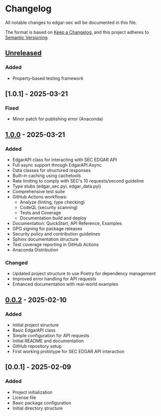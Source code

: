 # Changelog

All notable changes to edgar-sec will be documented in this file.

The format is based on [Keep a Changelog](https://keepachangelog.com/en/1.0.0/),
and this project adheres to [Semantic Versioning](https://semver.org/spec/v2.0.0.html).

## [Unreleased]

### Added

- Property-based testing framework

## [1.0.1] - 2025-03-21

### Fixed

- Minor patch for publishing error (Anaconda)

## [1.0.0] - 2025-03-21

### Added

- EdgarAPI class for interacting with SEC EDGAR API
- Full async support through EdgarAPI.Async
- Data classes for structured responses
- Built-in caching using cachetools
- Rate limiting to comply with SEC's 10 requests/second guideline
- Type stubs (edgar_sec.pyi, edgar_data.pyi)
- Comprehensive test suite
- GitHub Actions workflows:
  - Analyze (linting, type checking)
  - CodeQL (security scanning)
  - Tests and Coverage
  - Documentation build and deploy
- Documentation: QuickStart, API Reference, Examples
- GPG signing for package releases
- Security policy and contribution guidelines
- Sphinx documentation structure
- Test coverage reporting in GitHub Actions
- Anaconda Distribution

### Changed

- Updated project structure to use Poetry for dependency management
- Improved error handling for API requests
- Enhanced documentation with real-world examples

## [0.0.2] - 2025-02-10

### Added

- Initial project structure
- Basic EdgarAPI class
- Simple configuration for API requests
- Initial README and documentation
- GitHub repository setup
- First working prototype for SEC EDGAR API interaction

## [0.0.1] - 2025-02-09

### Added

- Project initialization
- License file
- Basic package configuration
- Initial directory structure

[Unreleased]: https://github.com/nikhilxsunder/edgar-sec/compare/v1.0.0...HEAD
[1.0.0]: https://github.com/nikhilxsunder/edgar-sec/compare/v0.0.2...v1.0.0
[0.0.2]: https://github.com/nikhilxsunder/edgar-sec/compare/v0.0.1...v0.0.2
